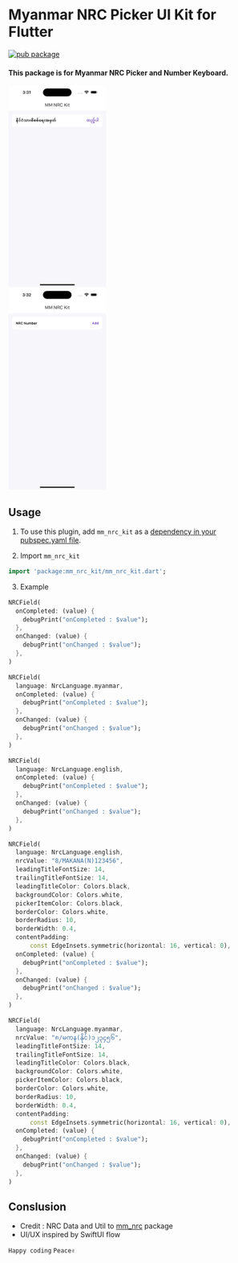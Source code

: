 # Myanmar NRC Picker UI Kit for Flutter

<?code-excerpt path-base="example/lib"?>

[![pub package](https://img.shields.io/pub/v/mm_nrc_kit.svg)](https://pub.dev/packages/mm_nrc_kit)

<h4>
This package is for Myanmar NRC Picker and Number Keyboard.
</h4>

<img src="https://github.com/yayyar/mm_nrc_kit/raw/main/testing/mm_nrc_kit_mm.gif" width="195" height="400" />
<br>
<img src="https://github.com/yayyar/mm_nrc_kit/raw/main/testing/mm_nrc_kit_eng.gif" width="195" height="400" />

## Usage

1. To use this plugin, add `mm_nrc_kit` as a [dependency in your pubspec.yaml file](https://flutter.dev/docs/development/platform-integration/platform-channels).

2. Import `mm_nrc_kit`
```dart
import 'package:mm_nrc_kit/mm_nrc_kit.dart';
```

3. Example
```dart
NRCField(
  onCompleted: (value) {
    debugPrint("onCompleted : $value");
  },
  onChanged: (value) {
    debugPrint("onChanged : $value");
  },
)
```
```dart
NRCField(
  language: NrcLanguage.myanmar,
  onCompleted: (value) {
    debugPrint("onCompleted : $value");
  },
  onChanged: (value) {
    debugPrint("onChanged : $value");
  },
)
```
```dart
NRCField(
  language: NrcLanguage.english,
  onCompleted: (value) {
    debugPrint("onCompleted : $value");
  },
  onChanged: (value) {
    debugPrint("onChanged : $value");
  },
)
```
```dart
NRCField(
  language: NrcLanguage.english,
  nrcValue: "8/MAKANA(N)123456",
  leadingTitleFontSize: 14,
  trailingTitleFontSize: 14,
  leadingTitleColor: Colors.black,
  backgroundColor: Colors.white,
  pickerItemColor: Colors.black,
  borderColor: Colors.white,
  borderRadius: 10,
  borderWidth: 0.4,
  contentPadding:
      const EdgeInsets.symmetric(horizontal: 16, vertical: 0),
  onCompleted: (value) {
    debugPrint("onCompleted : $value");
  },
  onChanged: (value) {
    debugPrint("onChanged : $value");
  },
)
```

```dart
NRCField(
  language: NrcLanguage.myanmar,
  nrcValue: "၈/မကန(နိုင်)၁၂၃၄၅၆",
  leadingTitleFontSize: 14,
  trailingTitleFontSize: 14,
  leadingTitleColor: Colors.black,
  backgroundColor: Colors.white,
  pickerItemColor: Colors.black,
  borderColor: Colors.white,
  borderRadius: 10,
  borderWidth: 0.4,
  contentPadding:
      const EdgeInsets.symmetric(horizontal: 16, vertical: 0),
  onCompleted: (value) {
    debugPrint("onCompleted : $value");
  },
  onChanged: (value) {
    debugPrint("onChanged : $value");
  },
)
```

## Conslusion
- Credit : NRC Data and Util to [mm_nrc](https://pub.dev/packages/mm_nrc) package
- UI/UX inspired by SwiftUI flow

``Happy coding`` ``Peace✌️``